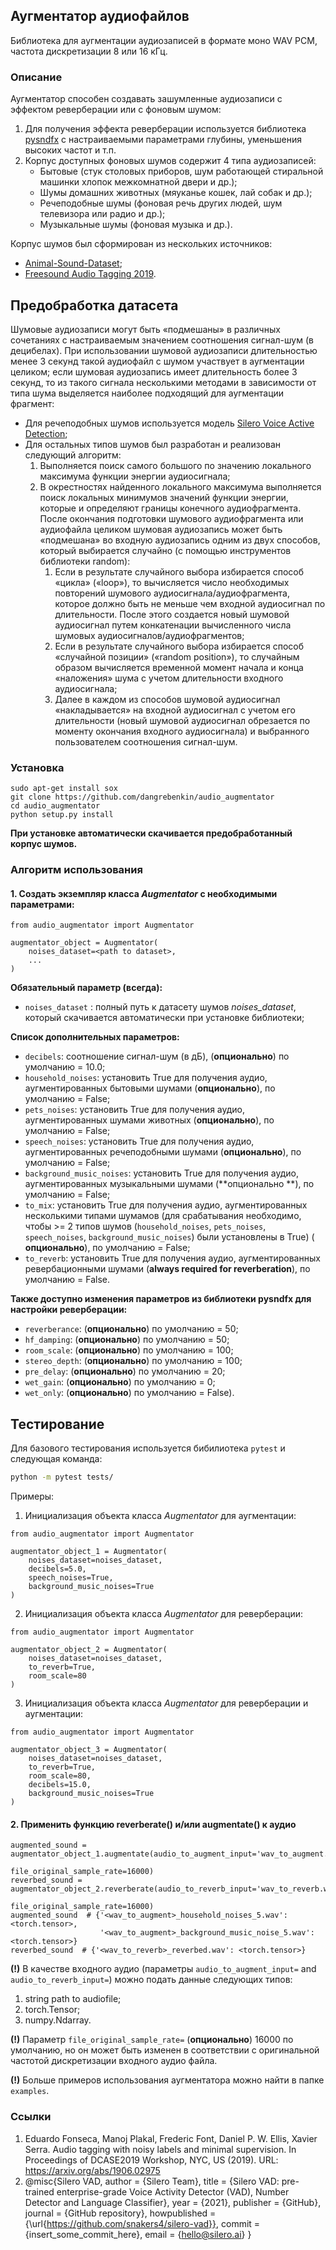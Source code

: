 ## Аугментатор аудиофайлов

Библиотека для аугментации аудиозаписей в формате моно WAV PCM, частота дискретизации 8 или 16 кГц.

### Описание

Аугментатор способен создавать зашумленные аудиозаписи с эффектом реверберации или с фоновым шумом:

1. Для получения эффекта реверберации используется
   библиотека [pysndfx](https://github.com/carlthome/python-audio-effects)
   c настраиваемыми параметрами глубины, уменьшения высоких частот и т.п.
2. Корпус доступных фоновых шумов содержит 4 типа аудиозаписей:
    - Бытовые (стук столовых приборов, шум работающей стиральной машинки хлопок межкомнатной двери и др.);
    - Шумы домашних животных (мяуканье кошек, лай собак и др.);
    - Речеподобные шумы (фоновая речь других людей, шум телевизора или радио и др.);
    - Музыкальные шумы (фоновая музыка и др.).

Корпус шумов был сформирован из нескольких источников:

- [Animal-Sound-Dataset](https://github.com/YashNita/Animal-Sound-Dataset);
- [Freesound Audio Tagging 2019](https://www.kaggle.com/competitions/freesound-audio-tagging-2019/data).

## Предобработка датасета

Шумовые аудиозаписи могут быть «подмешаны» в различных сочетаниях с настраиваемым значением соотношения сигнал-шум
(в децибелах). При использовании шумовой аудиозаписи длительностью менее 3 секунд такой аудиофайл с шумом участвует
в аугментации целиком; если шумовая аудиозапись имеет длительность более 3 секунд, то из такого сигнала несколькими
методами в зависимости от типа шума выделяется наиболее подходящий для аугментации фрагмент:

- Для речеподобных шумов используется модель [Silero Voice Active Detection](https://github.com/snakers4/silero-vad);
- Для остальных типов шумов был разработан и реализован следующий алгоритм:
    1. Выполняется поиск самого большого по значению локального максимума функции энергии аудиосигнала;
    2. В окрестностях найденного локального максимума выполняется поиск локальных минимумов значений функции энергии,
       которые и определяют границы конечного аудиофрагмента.
       После окончания подготовки шумового аудиофрагмента или аудиофайла целиком шумовая аудиозапись может быть
       «подмешана»
       во входную аудиозапись одним из двух способов, который выбирается случайно (с помощью инструментов библиотеки
       random):
        1. Если в результате случайного выбора избирается способ «цикла» («loop»), то вычисляется число необходимых
           повторений шумового аудиосигнала/аудиофрагмента, которое должно быть не меньше чем входной аудиосигнал по
           длительности.
           После этого создается новый шумовой аудиосигнал путем конкатенации вычисленного числа шумовых
           аудиосигналов/аудиофрагментов;
        2. Если в результате случайного выбора избирается способ «случайной позиции» («random position»), то случайным
           образом вычисляется временной момент начала и конца «наложения» шума с учетом длительности входного
           аудиосигнала;
        3. Далее в каждом из способов шумовой аудиосигнал «накладывается» на входной аудиосигнал с учетом его
           длительности
           (новый шумовой аудиосигнал обрезается по моменту окончания входного аудиосигнала) и выбранного пользователем
           соотношения сигнал-шум.

### Установка

```
sudo apt-get install sox
git clone https://github.com/dangrebenkin/audio_augmentator
cd audio_augmentator
python setup.py install
```

**При установке автоматически скачивается предобработанный корпус шумов.**

### Алгоритм использования

#### **1. Создать экземпляр класса _Augmentator_ с необходимыми параметрами:**

```
from audio_augmentator import Augmentator

augmentator_object = Augmentator(
    noises_dataset=<path to dataset>,
    ...
)
```

**Обязательный параметр (всегда):**

* `noises_dataset` : полный путь к датасету шумов _noises_dataset_, который скачивается автоматически при установке
  библиотеки;

**Список дополнительных параметров:**

* `decibels`: соотношение сигнал-шум (в дБ), (**опционально**) по умолчанию = 10.0;
* `household_noises`: установить True для получения аудио, аугментированных бытовыми шумами (**опционально**), по
  умолчанию = False;
* `pets_noises`: установить True для получения аудио, аугментированных шумами животных (**опционально**), по умолчанию =
  False;
* `speech_noises`: установить True для получения аудио, аугментированных речеподобными шумами (**опционально**), по
  умолчанию = False;
* `background_music_noises`: установить True для получения аудио, аугментированных музыкальными шумами (**опционально
  **), по умолчанию = False;
* `to_mix`: установить True для получения аудио, аугментированных несколькими типами шумамов (для срабатывания
  необходимо, чтобы >= 2 типов шумов (`household_noises`, `pets_noises`, `speech_noises`, `background_music_noises`)
  были установлены в True) (
  **опционально**), по умолчанию = False;
* `to_reverb`: установить True для получения аудио, аугментированных ревербационными шумами (**always required for
  reverberation**), по умолчанию = False.

**Также доступно изменения параметров из библиотеки pysndfx для настройки реверберации:**

* `reverberance`: (**опционально**) по умолчанию = 50;
* `hf_damping`: (**опционально**) по умолчанию = 50;
* `room_scale`: (**опционально**) по умолчанию = 100;
* `stereo_depth`: (**опционально**) по умолчанию = 100;
* `pre_delay`: (**опционально**) по умолчанию = 20;
* `wet_gain`: (**опционально**) по умолчанию = 0;
* `wet_only`: (**опционально**) по умолчанию = False).

## Тестирование 
Для базового тестирования используется бибилиотека `pytest` и следующая команда:
```bash
python -m pytest tests/
```
Примеры:

1. Инициализация объекта класса _Augmentator_ для аугментации:

```
from audio_augmentator import Augmentator

augmentator_object_1 = Augmentator(
    noises_dataset=noises_dataset,
    decibels=5.0,
    speech_noises=True,
    background_music_noises=True
)
```

2. Инициализация объекта класса _Augmentator_ для реверберации:

```
from audio_augmentator import Augmentator

augmentator_object_2 = Augmentator(
    noises_dataset=noises_dataset,
    to_reverb=True,
    room_scale=80
)
```

3. Инициализация объекта класса _Augmentator_ для реверберации и аугментации:

```
from audio_augmentator import Augmentator

augmentator_object_3 = Augmentator(
    noises_dataset=noises_dataset,
    to_reverb=True,
    room_scale=80,
    decibels=15.0,
    background_music_noises=True
)
```

#### **2. Применить функцию reverberate() и/или augmentate() к аудио**

```
augmented_sound = augmentator_object_1.augmentate(audio_to_augment_input='wav_to_augment.wav', 
                                                  file_original_sample_rate=16000)
reverbed_sound = augmentator_object_2.reverberate(audio_to_reverb_input='wav_to_reverb.wav', 
                                                  file_original_sample_rate=16000)
augmented_sound  # {'<wav_to_augment>_household_noises_5.wav': <torch.tensor>, 
                    '<wav_to_augment>_background_music_noise_5.wav': <torch.tensor>}
reverbed_sound  # {'<wav_to_reverb>_reverbed.wav': <torch.tensor>}
```

**(!)** В качестве входного аудио (параметры `audio_to_augment_input=` and `audio_to_reverb_input=`) можно подать данные
следующих типов:

1) string path to audiofile;
2) torch.Tensor;
3) numpy.Ndarray.

**(!)** Параметр `file_original_sample_rate=` (**опционально**) 16000 по умолчанию, но он может быть изменен в
соответствии с оригинальной частотой дискретизации входного аудио файла.

**(!)** Больше примеров использования аугментатора можно найти в папке `examples`.

### Ссылки

1. Eduardo Fonseca, Manoj Plakal, Frederic Font, Daniel P. W. Ellis, Xavier Serra. Audio tagging with noisy labels and
   minimal supervision. In Proceedings of DCASE2019 Workshop, NYC, US (2019). URL: https://arxiv.org/abs/1906.02975
2. @misc{Silero VAD,
   author = {Silero Team},
   title = {Silero VAD: pre-trained enterprise-grade Voice Activity Detector (VAD), Number Detector and Language
   Classifier},
   year = {2021},
   publisher = {GitHub},
   journal = {GitHub repository},
   howpublished = {\url{https://github.com/snakers4/silero-vad}},
   commit = {insert_some_commit_here},
   email = {hello@silero.ai}
   }

